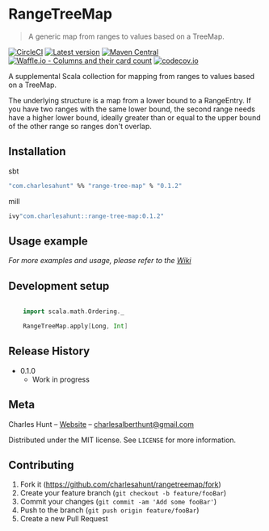 # RangeTreeMap
> A generic map from ranges to values based on a TreeMap.

[![CircleCI](https://circleci.com/gh/CharlesAHunt/RangeTreeMap.svg?style=shield)](https://circleci.com/gh/CharlesAHunt/RangeTreeMap)
[![Latest version](https://index.scala-lang.org/charlesahunt/rangetreemap/latest.svg?color=orange&v=1)](https://index.scala-lang.org/charlesahunt/rangetreemap)
[![Maven Central](https://maven-badges.herokuapp.com/maven-central/com.charlesahunt/range-tree-map/badge.svg)](https://maven-badges.herokuapp.com/maven-central/com.charlesahunt/range-tree-map)
[![Waffle.io - Columns and their card count](https://badge.waffle.io/CharlesAHunt/RangeTreeMap.svg?columns=all)](https://waffle.io/CharlesAHunt/RangeTreeMap)
[![codecov.io](http://codecov.io/github/charlesahunt/rangetreemap/coverage.svg?branch=master)](http://codecov.io/github/charlesahunt/rangetreemap?branch=master)

A supplemental Scala collection for mapping from ranges to values based on a TreeMap.

The underlying structure is a map from a lower bound to a RangeEntry.  If you have two ranges with the same lower bound,
the second range needs have a higher lower bound, ideally greater than or equal to the upper bound of the other range so
ranges don't overlap.

## Installation

sbt

```sh
"com.charlesahunt" %% "range-tree-map" % "0.1.2"
```

mill

```sh
ivy"com.charlesahunt::range-tree-map:0.1.2"
```

## Usage example


_For more examples and usage, please refer to the [Wiki](https://github.com/CharlesAHunt/RangeTreeMap/wiki)_


## Development setup

```scala

    import scala.math.Ordering._

    RangeTreeMap.apply[Long, Int]

```


## Release History

* 0.1.0
    * Work in progress

## Meta

Charles Hunt – [Website](http://cornfluence.com) – charlesalberthunt@gmail.com

Distributed under the MIT license. See ``LICENSE`` for more information.

## Contributing

1. Fork it (<https://github.com/charlesahunt/rangetreemap/fork>)
2. Create your feature branch (`git checkout -b feature/fooBar`)
3. Commit your changes (`git commit -am 'Add some fooBar'`)
4. Push to the branch (`git push origin feature/fooBar`)
5. Create a new Pull Request
